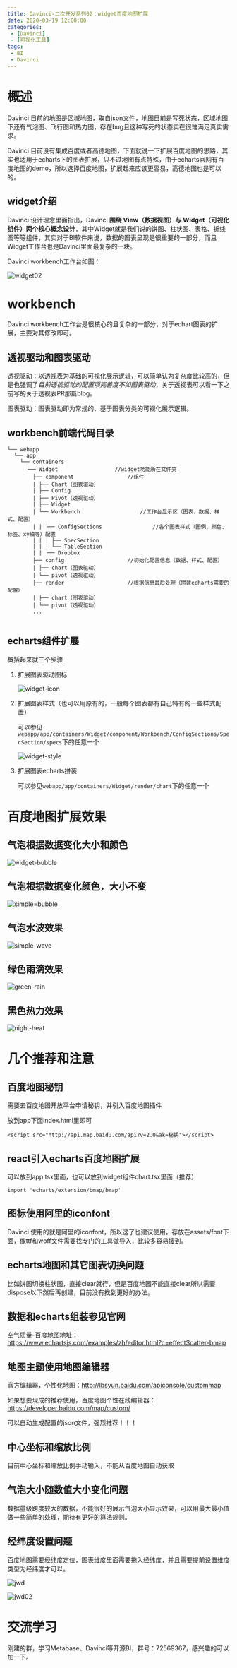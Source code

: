 ```yaml
---
title: Davinci-二次开发系列02：widget百度地图扩展
date: 2020-03-19 12:00:00
categories: 
 - [Davinci]
 - [可视化工具]
tags:
 - BI
 - Davinci
---
```


# 概述

Davinci 目前的地图是区域地图，取自json文件，地图目前是写死状态，区域地图下还有气泡图、飞行图和热力图，存在bug且这种写死的状态实在很难满足真实需求。

Davinci 目前没有集成百度或者高德地图，下面就说一下扩展百度地图的思路，其实也适用于echarts下的图表扩展，只不过地图有点特殊，由于echarts官网有百度地图的demo，所以选择百度地图，扩展起来应该更容易，高德地图也是可以的。
<!--more-->

## widget介绍

Davinci 设计理念里面指出，Davinci **围绕 View（数据视图）与 Widget（可视化组件）两个核心概念设计**，其中Widget就是我们说的饼图、柱状图、表格、折线图等等组件，其实对于BI软件来说，数据的图表呈现是很重要的一部分，而且Widget工作台也是Davinci里面最复杂的一块。

Davinci workbench工作台如图：

![widget02](https://ossbao.oss-cn-qingdao.aliyuncs.com/blog/davinci/01/widget02.png)

# workbench

Davinci workbench工作台是很核心的且复杂的一部分，对于echart图表的扩展，主要对其修改即可。

## 透视驱动和图表驱动

透视驱动：以[透视表](https://en.wikipedia.org/wiki/Pivot_table)为基础的可视化展示逻辑，可以简单认为复杂度比较高的，但是也强调了*目前透视驱动的配置项完善度不如图表驱动*，关于透视表可以看一下之前写的关于透视表PR那篇blog。

图表驱动：图表驱动即为常规的、基于图表分类的可视化展示逻辑。

## workbench前端代码目录

```
└── webapp
  └── app
    └── containers
      └── Widget                  //widget功能所在文件夹
        ├── component                 //组件
        | ├── Chart（图表驱动）
        | ├── Config
        | ├── Pivot（透视驱动）
        | ├── Widget
        | └── Workbench                   //工作台显示区（图表、数据、样式、配置）
        | | ├── ConfigSections                //各个图表样式（图例、颜色、标签、xy轴等）配置
        | | | ├── SpecSection
        | | | └── TableSection
        | | └── Dropbox
        ├── config                    //初始化配置信息（数据、样式、配置）
        | ├── chart（图表驱动）
        | └── pivot（透视驱动）
        ├── render					  //根据信息最后处理（拼装echarts需要的配置）
        | ├── chart（图表驱动）
        | └── pivot（透视驱动）
        ...
        
```

## echarts组件扩展

概括起来就三个步骤

1. 扩展图表驱动图标

   ![widget-icon](https://ossbao.oss-cn-qingdao.aliyuncs.com/blog/davinci/01/widget-icon.jpg)

2. 扩展图表样式（也可以用原有的，一般每个图表都有自己特有的一些样式配置）

   可以参见`webapp/app/containers/Widget/component/Workbench/ConfigSections/SpecSection/specs`下的任意一个

   ![widget-style](https://ossbao.oss-cn-qingdao.aliyuncs.com/blog/davinci/01/widget-style.jpg)

3. 扩展图表echarts拼装

   可以参见`webapp/app/containers/Widget/render/chart`下的任意一个

# 百度地图扩展效果

## 气泡根据数据变化大小和颜色

![widget-bubble](https://ossbao.oss-cn-qingdao.aliyuncs.com/blog/davinci/01/simple-bubble.jpg)

## 气泡根据数据变化颜色，大小不变

![simple=bubble](https://ossbao.oss-cn-qingdao.aliyuncs.com/blog/davinci/01/simple%3Dbubble.jpg)

## 气泡水波效果

![simple-wave](https://ossbao.oss-cn-qingdao.aliyuncs.com/blog/davinci/01/simple-wave.jpg)

## 绿色雨滴效果

![green-rain](https://ossbao.oss-cn-qingdao.aliyuncs.com/blog/davinci/01/green-rain.jpg)

## 黑色热力效果

![night-heat](https://ossbao.oss-cn-qingdao.aliyuncs.com/blog/davinci/01/night-heat.jpg)

# 几个推荐和注意

## 百度地图秘钥

需要去百度地图开放平台申请秘钥，并引入百度地图插件

放到app下面index.html里即可

```
<script src="http://api.map.baidu.com/api?v=2.0&ak=秘钥"></script>
```

## react引入echarts百度地图扩展

可以放到app.tsx里面，也可以放到widget组件chart.tsx里面（推荐）

```
import 'echarts/extension/bmap/bmap'
```

## 图标使用阿里的iconfont

Davinci 使用的就是阿里的iconfont，所以这了也建议使用，存放在assets/font下面，像ttf和woff文件需要找专门的工具做导入，比较多容易搜到。

## echarts地图和其它图表切换问题

比如饼图切换柱状图，直接clear就行，但是百度地图不能直接clear所以需要dispose以下然后再创建，目前没有找到更好的办法。

## 数据和echarts组装参见官网

空气质量-百度地图地址：https://www.echartsjs.com/examples/zh/editor.html?c=effectScatter-bmap

## 地图主题使用地图编辑器

官方编辑器，个性化地图：http://lbsyun.baidu.com/apiconsole/custommap

如果想要现成的推荐使用，百度地图个性在线编辑器：https://developer.baidu.com/map/custom/

可以自动生成配置的json文件，强烈推荐！！！

## 中心坐标和缩放比例

目前中心坐标和缩放比例手动输入，不能从百度地图自动获取

## 气泡大小随数值大小变化问题

数据量级跨度较大的数据，不能很好的展示气泡大小显示效果，可以用最大最小值做一些简单的处理，期待有更好的算法规则。

## 经纬度设置问题

百度地图需要经纬度定位，图表维度里面需要拖入经纬度，并且需要提前设置维度类型为经纬度才可以。

![jwd](https://ossbao.oss-cn-qingdao.aliyuncs.com/blog/davinci/02/jwd.jpg)

![jwd02](https://ossbao.oss-cn-qingdao.aliyuncs.com/blog/davinci/02/jwd02.jpg)

# 交流学习

刚建的群，学习Metabase、Davinci等开源BI，群号：72569367，感兴趣的可以加一下。